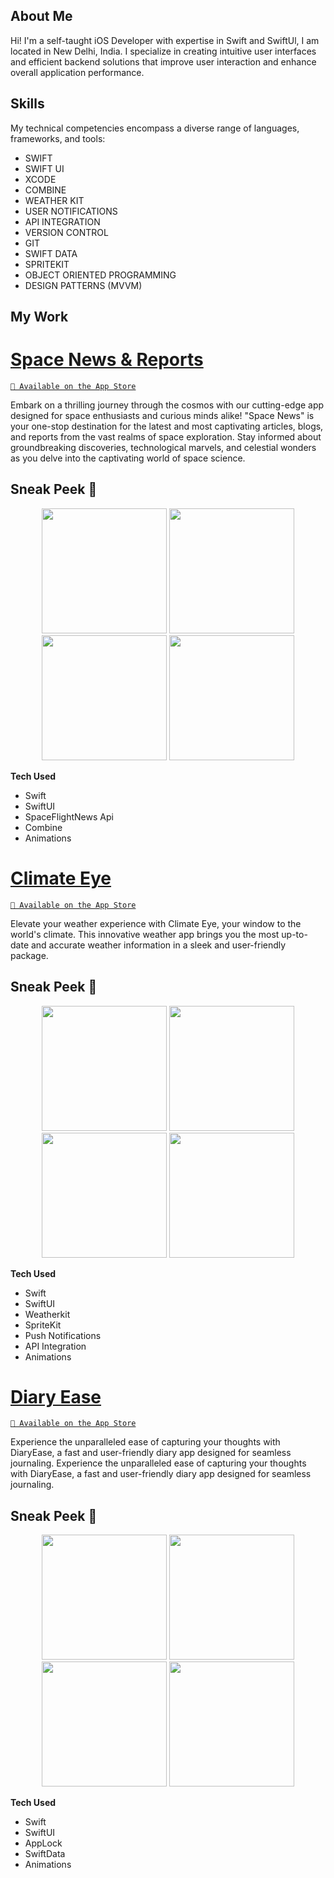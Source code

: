 ## About Me
Hi! I'm a self-taught iOS Developer with expertise in Swift and SwiftUl, I am located in New Delhi, India. I specialize in creating intuitive user interfaces and efficient backend solutions that improve user interaction and enhance overall application performance. 

## Skills
My technical competencies encompass a diverse range of languages, frameworks, and tools:

* SWIFT
* SWIFT UI
* XCODE
* COMBINE
* WEATHER KIT
* USER NOTIFICATIONS
* API INTEGRATION
* VERSION CONTROL
* GIT
* SWIFT DATA
* SPRITEKIT
* OBJECT ORIENTED PROGRAMMING
* DESIGN PATTERNS (MVVM)

## My Work
# [Space News & Reports](https://apps.apple.com/in/app/space-news-reports/id6475634079)
[`📲 Available on the App Store`](https://apps.apple.com/in/app/space-news-reports/id6475634079)

Embark on a thrilling journey through the cosmos with our cutting-edge app designed for space enthusiasts and curious minds alike! "Space News" is your one-stop destination for the latest and most captivating articles, blogs, and reports from the vast realms of space exploration. Stay informed about groundbreaking discoveries, technological marvels, and celestial wonders as you delve into the captivating world of space science.

## Sneak Peek 👀

<p align="center">
  <img src="https://github.com/aakashbondwal/Portfolio/blob/main/Portfolio%20Images/SpaceNewsImage/1.png", width="200"/>
  <img src="https://github.com/aakashbondwal/Portfolio/blob/main/Portfolio%20Images/SpaceNewsImage/2.png", width="200"/>
  <img src="https://github.com/aakashbondwal/Portfolio/blob/main/Portfolio%20Images/SpaceNewsImage/3.png", width="200"/>
  <img src="https://github.com/aakashbondwal/Portfolio/blob/main/Portfolio%20Images/SpaceNewsImage/4.png", width="200"/>
</p>


**Tech Used**
- Swift
- SwiftUI
- SpaceFlightNews Api
- Combine
- Animations

  
# [Climate Eye](https://apps.apple.com/in/app/climateeye/id6470154608)
[`📲 Available on the App Store`](https://apps.apple.com/in/app/climateeye/id6470154608)

Elevate your weather experience with Climate Eye, your window to the world's climate. This innovative weather app brings you the most up-to-date and accurate weather information in a sleek and user-friendly package.

## Sneak Peek 👀

<p align="center">
  <img src="https://github.com/aakashbondwal/Portfolio/blob/main/Portfolio%20Images/ClimateEyeImages/1.png", width="200"/>
  <img src="https://github.com/aakashbondwal/Portfolio/blob/main/Portfolio%20Images/ClimateEyeImages/2.png", width="200"/>
  <img src="https://github.com/aakashbondwal/Portfolio/blob/main/Portfolio%20Images/ClimateEyeImages/3.png", width="200"/>
  <img src="https://github.com/aakashbondwal/Portfolio/blob/main/Portfolio%20Images/ClimateEyeImages/4.png", width="200"/>
</p>


**Tech Used**
- Swift
- SwiftUI
- Weatherkit
- SpriteKit
- Push Notifications
- API Integration
- Animations


# [Diary Ease](https://apps.apple.com/in/app/diary-ease/id6475321698)
[`📲 Available on the App Store`](https://apps.apple.com/in/app/diary-ease/id6475321698)

Experience the unparalleled ease of capturing your thoughts with DiaryEase, a fast and user-friendly diary app designed for seamless journaling. Experience the unparalleled ease of capturing your thoughts with DiaryEase, a fast and user-friendly diary app designed for seamless journaling. 

## Sneak Peek 👀

<p align="center">
  <img src="https://github.com/aakashbondwal/Portfolio/blob/main/Portfolio%20Images/DiaryEaseImage/1.png", width="200"/>
  <img src="https://github.com/aakashbondwal/Portfolio/blob/main/Portfolio%20Images/DiaryEaseImage/2.png", width="200"/>
  <img src="https://github.com/aakashbondwal/Portfolio/blob/main/Portfolio%20Images/DiaryEaseImage/3.png", width="200"/>
  <img src="https://github.com/aakashbondwal/Portfolio/blob/main/Portfolio%20Images/DiaryEaseImage/4.png", width="200"/>
</p>


**Tech Used**
- Swift
- SwiftUI
- AppLock
- SwiftData
- Animations


